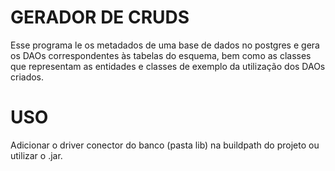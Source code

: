 # GERADOR DE CRUDS

Esse programa le os metadados de uma base de dados no postgres e gera os DAOs correspondentes às tabelas do esquema, bem como as classes que representam as entidades e classes de exemplo da utilização dos DAOs criados.

# USO

Adicionar o driver conector do banco (pasta lib) na buildpath do projeto ou utilizar o .jar.
